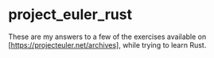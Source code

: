 # project_euler_rust

These are my answers to a few of the exercises available on [https://projecteuler.net/archives], while trying to learn Rust.
